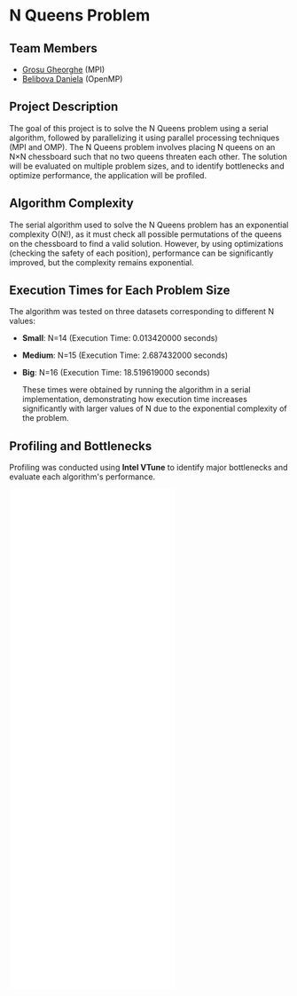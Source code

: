 # N Queens Problem

## Team Members

- [Grosu Gheorghe](@Gheorghe24) (MPI)
- [Belibova Daniela](@uploveks) (OpenMP)

## Project Description
The goal of this project is to solve the N Queens problem using a serial algorithm, followed by parallelizing it using parallel processing techniques (MPI and OMP). The N Queens problem involves placing N queens on an N×N chessboard such that no two queens threaten each other. The solution will be evaluated on multiple problem sizes, and to identify bottlenecks and optimize performance, the application will be profiled.

## Algorithm Complexity
The serial algorithm used to solve the N Queens problem has an exponential complexity O(N!), as it must check all possible permutations of the queens on the chessboard to find a valid solution. However, by using optimizations (checking the safety of each position), performance can be significantly improved, but the complexity remains exponential.

## Execution Times for Each Problem Size
The algorithm was tested on three datasets corresponding to different N values:

- **Small**: N=14 (Execution Time: 0.013420000 seconds)
- **Medium**: N=15 (Execution Time: 2.687432000  seconds)
- **Big**: N=16 (Execution Time: 18.519619000 seconds)

  These times were obtained by running the algorithm in a serial implementation, demonstrating how execution time increases significantly with larger values of N due to the exponential complexity of the problem. 


## Profiling and Bottlenecks

Profiling was conducted using **Intel VTune** to identify major bottlenecks and evaluate each algorithm's performance. 

![14 Queens Problem](img_resources/14_queen.img)
![14 Queens Problem1](img_resources/14_queens.img)
![15 Queens Problem](img_resources/15_queen.img)
![15 Queens Problem1](img_resources/15_queens.img)
![16 Queens Problem](img_resources/16_queen.img)
![16 Queens Problem1](img_resources/16_queens.img)




